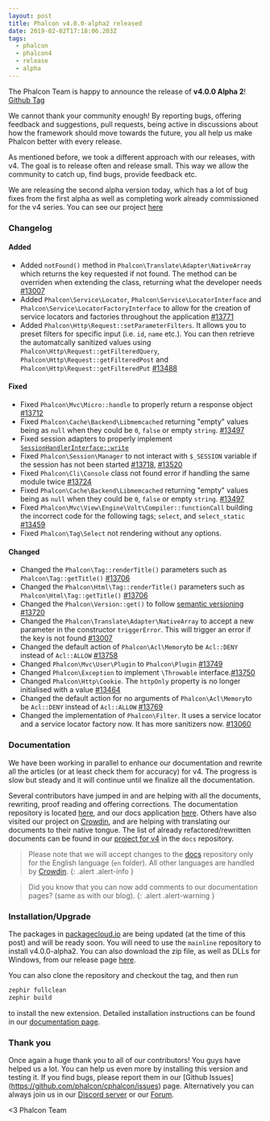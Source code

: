 ```yaml
---
layout: post
title: Phalcon v4.0.0-alpha2 released
date: 2019-02-02T17:18:06.203Z
tags:
  - phalcon
  - phalcon4
  - release
  - alpha
---
```

The Phalcon Team is happy to announce the release of **v4.0.0 Alpha 2**! [Github Tag](https://github.com/phalcon/cphalcon/releases/tag/v4.0.0-alpha.2)
                                                                         
We cannot thank your community enough! By reporting bugs, offering feedback and suggestions, pull requests, being active in discussions about how the framework should move towards the future, you all help us make Phalcon better with every release.
<!--more-->

As mentioned before, we took a different approach with our releases, with v4. The goal is to release often and release small. This way we allow the community to catch up, find bugs, provide feedback etc. 

We are releasing the second alpha version today, which has a lot of bug fixes from the first alpha as well as completing work already commissioned for the v4 series. You can see our project [here](https://github.com/phalcon/cphalcon/projects/3)

### Changelog
#### Added
- Added `notFound()` method in `Phalcon\Translate\Adapter\NativeArray` which returns the key requested if not found. The method can be overriden when extending the class, returning what the developer needs [#13007](https://github.com/phalcon/cphalcon/pull/13007)
- Added `Phalcon\Service\Locator`, `Phalcon\Service\LocatorInterface` and `Phalcon\Service\LocatorFactoryInterface` to allow for the creation of service locators and factories throughout the application [#13771](https://github.com/phalcon/cphalcon/pull/13771)
- Added `Phalcon\Http\Request::setParameterFilters`. It allows you to preset filters for specific input (i.e. `id`, `name` etc.). You can then retrieve the automatcally sanitized values using `Phalcon\Http\Request::getFilteredQuery`, `Phalcon\Http\Request::getFilteredPost` and `Phalcon\Http\Request::getFilteredPut` [#13488](https://github.com/phalcon/cphalcon/issues/13488)

#### Fixed
- Fixed `Phalcon\Mvc\Micro::handle` to properly return a response object [#13712](https://github.com/phalcon/cphalcon/issues/13712)
- Fixed `Phalcon\Cache\Backend\Libmemcached` returning "empty" values being as `null` when they could be `0`, `false` or empty `string`. [#13497](https://github.com/phalcon/cphalcon/issues/13497)
- Fixed session adapters to properly implement [`SessionHandlerInterface::write`](http://php.net/manual/en/sessionhandlerinterface.write.php)
- Fixed `Phalcon\Session\Manager` to not interact with `$_SESSION` variable if the session has not been started [#13718](https://github.com/phalcon/cphalcon/issues/13718), [#13520](https://github.com/phalcon/cphalcon/issues/13520)
- Fixed `Phalcon\Cli\Console` class not found error if handling the same module twice [#13724](https://github.com/phalcon/cphalcon/issues/13724)
- Fixed `Phalcon\Cache\Backend\Libmemcached` returning "empty" values being as `null` when they could be `0`, `false` or empty `string`. [#13497](https://github.com/phalcon/cphalcon/issues/13497)
- Fixed `Phalcon\Mvc\View\Engine\Volt\Compiler::functionCall` building the incorrect code for the following tags; `select`, and `select_static` [#13459](https://github.com/phalcon/cphalcon/issues/13459)
- Fixed `Phalcon\Tag\Select` not rendering without any options.
 
#### Changed
- Changed the `Phalcon\Tag::renderTitle()` parameters such as `Phalcon\Tag::getTitle()` [#13706](https://github.com/phalcon/cphalcon/pull/13706)
- Changed the `Phalcon\Html\Tag::renderTitle()` parameters such as `Phalcon\Html\Tag::getTitle()` [#13706](https://github.com/phalcon/cphalcon/pull/13706)
- Changed the `Phalcon\Version::get()` to follow [semantic versioning](https://semver.org/) [#13720](https://github.com/phalcon/cphalcon/pull/13720)
- Changed the `Phalcon\Translate\Adapter\NativeArray` to accept a new parameter in the constructor `triggerError`. This will trigger an error if the key is not found [#13007](https://github.com/phalcon/cphalcon/pull/13007)
- Changed the default action of `Phalcon\Acl\Memory`to be `Acl::DENY` instead of `Acl::ALLOW` [#13758](https://github.com/phalcon/cphalcon/pull/13758)
- Changed `Phalcon\Mvc\User\Plugin` to `Phalcon\Plugin` [#13749](https://github.com/phalcon/cphalcon/issues/13749)
- Changed `Phalcon\Exception` to implement `\Throwable` interface.[#13750](https://github.com/phalcon/cphalcon/issues/13758)
- Changed `Phalcon\Http\Cookie`. The `httpOnly` property is no longer initialised with a value [#13464](https://github.com/phalcon/cphalcon/issues/13464)
- Changed the default action for no arguments of `Phalcon\Acl\Memory`to be `Acl::DENY` instead of `Acl::ALLOW` [#13769](https://github.com/phalcon/cphalcon/issues/13769)
- Changed the implementation of `Phalcon\Filter`. It uses a service locator and a service locator factory now. It has more sanitizers now. [#13060](https://github.com/phalcon/cphalcon/issues/13060)

### Documentation
We have been working in parallel to enhance our documentation and rewrite all the articles (or at least check them for accuracy) for v4. The progress is slow but steady and it will continue until we finalize all the documentation. 

Several contributors have jumped in and are helping with all the documents, rewriting, proof reading and offering corrections. The documentation repository is located [here](https://github.com/phalcon/docs), and our docs application [here](https://github.com/phalcon/docs-app). Others have also visited our project on [Crowdin](https://crowdin.com/project/phalcon-documentation), and are helping with translating our documents to their native tongue. The list of already refactored/rewritten documents can be found in our [project for v4](https://github.com/phalcon/docs/projects/1) in the `docs` repository.

> Please note that we will accept changes to the [docs](https://github.com/phalcon/docs) repository only for the English language (`en` folder). All other languages are handled by [Crowdin](https://crowdin.com).
{: .alert .alert-info }

> Did you know that you can now add comments to our documentation pages? (same as with our blog).
{: .alert .alert-warning }

### Installation/Upgrade
The packages in [packagecloud.io](https://packagecloud.io/phalcon) are being updated (at the time of this post) and will be ready soon. You will need to use the `mainline` repository to install v4.0.0-alpha2. You can also download the zip file, as well as DLLs for Windows, from our release page [here](https://github.com/phalcon/cphalcon/releases/tag/v4.0.0-alpha.2).

You can also clone the repository and checkout the tag, and then run

```bash
zephir fullclean
zephir build
```

to install the new extension. Detailed installation instructions can be found in our [documentation page](https://docs.phalconphp.com/4.0/en/installation).

### Thank you
Once again a huge thank you to all of our contributors! You guys have helped us a lot. You can help us even more by installing this version and testing it. If you find bugs, please report them in our [Github Issues] (https://github.com/phalcon/cphalcon/issues) page. Alternatively you can always join us in our [Discord server](https://phalcon.link/discord) or our [Forum](https://phalcon.link/forum).


<3 Phalcon Team
